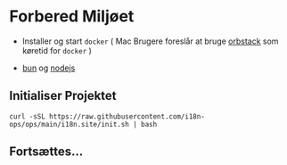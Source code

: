 # Forbered Miljøet

* Installer og start `docker` ( Mac Brugere foreslår at bruge [orbstack](https://orbstack.dev) som køretid for `docker` )

* [bun](https://bun.sh/docs/installation) og [nodejs](https://nodejs.org/en/download/package-manager)

## Initialiser Projektet

```
curl -sSL https://raw.githubusercontent.com/i18n-ops/ops/main/i18n.site/init.sh | bash
```

## Fortsættes…